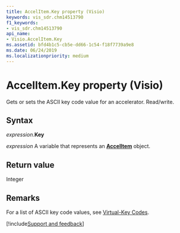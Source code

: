 ```yaml
---
title: AccelItem.Key property (Visio)
keywords: vis_sdr.chm14513790
f1_keywords:
- vis_sdr.chm14513790
api_name:
- Visio.AccelItem.Key
ms.assetid: bfd4b1c5-cb5e-dd66-1c54-f18f7739a9e8
ms.date: 06/24/2019
ms.localizationpriority: medium
---
```



# AccelItem.Key property (Visio)

Gets or sets the ASCII key code value for an accelerator. Read/write.


## Syntax

_expression_.**Key**

_expression_ A variable that represents an **[AccelItem](Visio.AccelItem.md)** object.


## Return value

Integer


## Remarks

For a list of ASCII key code values, see [Virtual-Key Codes](/windows/desktop/inputdev/virtual-key-codes).


[!include[Support and feedback](~/includes/feedback-boilerplate.md)]